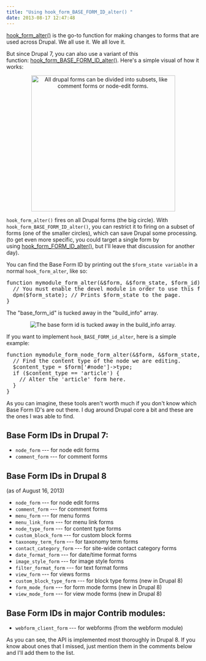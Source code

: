 ```yaml
---
title: "Using hook_form_BASE_FORM_ID_alter() "
date: 2013-08-17 12:47:48
---
```


<a href="https://api.drupal.org/api/drupal/modules%21system%21system.api.php/function/hook_form_alter/7">hook_form_alter()</a> is the go-to function for making changes to forms that are used across Drupal. We all use it. We all love it.

But since Drupal 7, you can also use a variant of this function: <a href="https://api.drupal.org/api/drupal/modules%21system%21system.api.php/function/hook_form_BASE_FORM_ID_alter/7">hook_form_BASE_FORM_ID_alter()</a>. Here's a simple visual of how it works: 

<p class="p2" style="text-align: center;">
  <img alt="All drupal forms can be divided into subsets, like comment forms or node-edit forms." src="/assets/images/drupal-forms-diagram.png" style="width: 375px; height: 355px;" />
</p>

`hook_form_alter()` fires on all Drupal forms (the big circle). With `hook_form_BASE_FORM_ID_alter()`, you can restrict it to firing on a subset of forms (one of the smaller circles), which can save Drupal some processing. (to get even more specific, you could target a single form by using <a href="https://api.drupal.org/api/drupal/modules!system!system.api.php/function/hook_form_FORM_ID_alter/7" target="_blank" rel="noopener noreferrer" title="Drupal API: hook_form_FORM_ID_alter()">hook_form_FORM_ID_alter(),</a> but I'll leave that discussion for another day).

You can find the Base Form ID by printing out the `$form_state variable` in a normal `hook_form_alter`, like so:

<pre>function mymodule_form_alter(&$form, &$form_state, $form_id) {
  // You must enable the devel module in order to use this function.
  dpm($form_state); // Prints $form_state to the page.
}
</pre>

The "base_form_id" is tucked away in the "build_info" array.

<p style="text-align: center;">
  <img alt="The base form id is tucked away in the build_info array." src="/assets/images/drupal_BASE_FORM_ID.png" />
</p>

If you want to implement `hook_BASE_FORM_id_alter`, here is a simple example:

<pre>function mymodule_form_node_form_alter(&$form, &$form_state, $form_id) {
  // Find the content type of the node we are editing.
  $content_type = $form[&#39;#node&#39;]-&gt;type;
  if ($content_type == &#39;article&#39;) {
    // Alter the &#39;article&#39; form here.
  }
}
</pre>

As you can imagine, these tools aren't worth much if you don't know which Base Form ID's are out there. I dug around Drupal core a bit and these are the ones I was able to find.

## Base Form IDs in Drupal 7:

* <code>node_form</code> --- for node edit forms
* <code>comment_form</code> --- for comment forms

## Base Form IDs in Drupal 8

(as of August 16, 2013)
* <code>node_form</code> --- for node edit forms
* <code>comment_form</code> --- for comment forms
* <code>menu_form</code> --- for menu forms
* <code>menu_link_form</code> --- for menu link forms
* <code>node_type_form</code> --- for content type forms
* <code>custom_block_form</code> --- for custom block forms
* <code>taxonomy_term_form</code> --- for taxonomy term forms
* <code>contact_category_form</code> --- for site-wide contact category forms
* <code>date_format_form</code> --- for date/time format forms
* <code>image_style_form</code> --- for image style forms
* <code>filter_format_form</code> --- for text format forms
* <code>view_form</code> --- for views forms
* <code>custom_block_type_form</code> --- for block type forms (new in Drupal 8)
* <code>form_mode_form</code> --- for form mode forms (new in Drupal 8)
* <code>view_mode_form</code> --- for view mode forms (new in Drupal 8)

## Base Form IDs in major Contrib modules:

* <code>webform_client_form</code><b> </b>--- for webforms (from the webform module)

As you can see, the API is implemented most thoroughly in Drupal 8. If you know about ones that I missed, just mention them in the comments below and I'll add them to the list.
